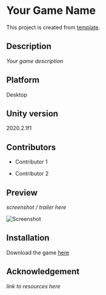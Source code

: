 # Your Game Name

This project is created from [template](https://github.com/WeCodeWhat/unity-2d-desktop-template/).

## Description

*Your game description*

## Platform

Desktop

## Unity version

2020.2.1f1

## Contributors

- Contributor 1

- Contributor 2

## Preview

*screenshot / trailer here*

![Screenshot](relative/path/to/screenshot.png)

## Installation

Download the game [here](https://github.com/WeCodeWhat/unity-2d-desktop-template/)

## Acknowledgement

*link to resources here*
